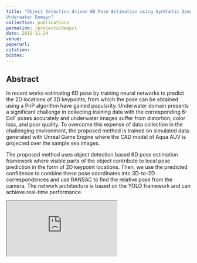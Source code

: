 ```yaml
---
title: "Object Detection driven 6D Pose Estimation using Synthetic Simulated images in
Underwater Domain"
collection: publications
permalink: /projects/deepcl
date: 2019-11-24
venue: 
paperurl: 
citation: 
bibtex: 
---
```


## Abstract
In recent works estimating 6D pose by training neural networks to predict the 2D locations of 3D keypoints, 
from which the pose can be obtained using a PnP algorithm have gained popularity. Underwater domain presents a significant
challenge in collecting training data with the corresponding 6-DoF poses accurately and underwater images suffer from
distortion, color loss, and poor quality. To overcome this expense of data collection in the challenging environment,
the proposed method is trained on simulated data generated with Unreal Game Engine where the CAD model of Aqua AUV is
projected over the sample sea images.

The proposed method uses object detection based 6D pose estimation framework where visible parts of the object
contribute to local pose prediction in the form of 2D keypoint locations. Then, we use the predicted confidence
to combine these pose coordinates into 3D-to-2D correspondences and use RANSAC to find the relative pose from the camera.
The network architecture is based on the YOLO framework and can achieve real-time performance.

<iframe src="https://www.youtube.com/embed/uPOJwQ-1bRs"> </iframe>


    